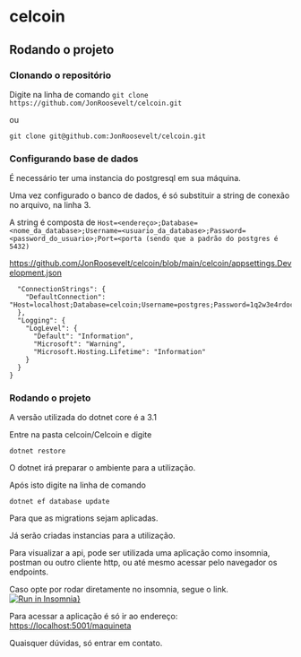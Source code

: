 # celcoin

Rodando o projeto
---

### Clonando o repositório
Digite na linha de comando
`git clone https://github.com/JonRoosevelt/celcoin.git`

ou 

`git clone git@github.com:JonRoosevelt/celcoin.git`


### Configurando base de dados

É necessário ter uma instancia do postgresql em sua máquina.

Uma vez configurado o banco de dados, é só substituir a string de conexão no arquivo, na linha 3.

A string é composta de 
``Host=<endereço>;Database=<nome_da_database>;Username=<usuario_da_database>;Password=<password_do_usuario>;Port=<porta (sendo que a padrão do postgres é 5432)``

[https://github.com/JonRoosevelt/celcoin/blob/main/celcoin/appsettings.Development.json    ](/8_CnhvubS6WGE9_MEL6VDg)

```csharp=
  "ConnectionStrings": {
    "DefaultConnection": "Host=localhost;Database=celcoin;Username=postgres;Password=1q2w3e4rdocker;Port=5433;"
  },
  "Logging": {
    "LogLevel": {
      "Default": "Information",
      "Microsoft": "Warning",
      "Microsoft.Hosting.Lifetime": "Information"
    }
  }
}
```

### Rodando o projeto

A versão utilizada do dotnet core é a 3.1

Entre na pasta celcoin/Celcoin e digite

`dotnet restore`

O dotnet irá preparar o ambiente para a utilização.

Após isto digite na linha de comando

`dotnet ef database update`

Para que as migrations sejam aplicadas.

Já serão criadas instancias para a utilização.

Para visualizar a api, pode ser utilizada uma aplicação como insomnia, postman ou outro cliente http, ou até mesmo acessar pelo navegador os endpoints.


Caso opte por rodar diretamente no insomnia, segue o link.
[![Run in Insomnia}](https://insomnia.rest/images/run.svg)](https://insomnia.rest/run/?label=Celcoin&uri=https://raw.githubusercontent.com/JonRoosevelt/celcoin/main/celcoin.json)




Para acessar a aplicação é só ir ao endereço:
[https://localhost:5001/maquineta](/646XFMZbQDKLqKIRQ4VyTg)

Quaisquer dúvidas, só entrar em contato.
